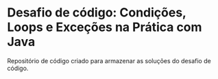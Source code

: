 <h1>Desafio de código: Condições, Loops e Exceções na Prática com Java</h1>

<p>
    Repositório de código criado para armazenar as soluções do desafio de código.
</p>
